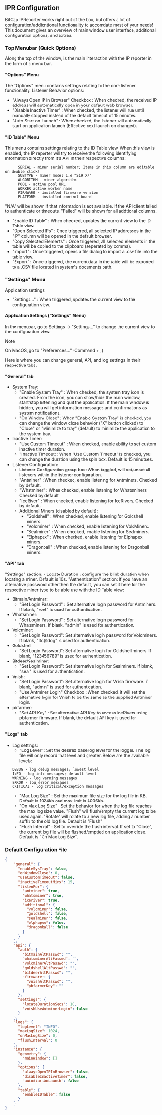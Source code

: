 ## IPR Configuration
BitCap IPReporter works right out of the box, but offers a lot of configuration/addiontional functionality to accomdate most of your needs!
This document gives an overview of main window user interface, additional configuration options, and extras.

### Top Menubar (Quick Options)
Along the top of the window, is the main interaction with the IP reporter in the form of a menu bar.

#### "Options" Menu
The "Options" menu contains settings relating to the core listener functionality.
Listener Behavior options:
   - "Always Open IP in Browser" Checkbox : When checked, the received IP address will automatically open in your default web browser.
   - "Disable Inactive Timer" : When checked, the listener will run until manually stopped instead of the default timeout of 15 minutes.
   - "Auto Start on Launch" : When checked, the listener will automatically start on application launch (Effective next launch on changed).

#### "ID Table" Menu
This menu contains settings relating to the ID Table view. When this view is enabled, the IP reporter will try to receive the following identifying information directly from it's API in their respective columns:
```
      SERIAL - miner serial number; Items in this column are editable on double click!
      SUBTYPE - miner model i.e "S19 XP"
      ALGORITHM - miner algorithm
      POOL - active pool URL
      WORKER active worker name
      FIRMWARE - installed firmware version
      PLATFORM - installed control board
```
"N/A" will be shown if that information is not available.
If the API client failed to authenticate or timeouts, "Failed" will be shown for all addtional columns.

   - "Enable ID Table" : When checked, updates the current view to the ID Table view.
   - "Open Selected IPs" : Once triggered, all selected IP addresses in the "IP" column will be opened in the default browser.
   - "Copy Selected Elements" : Once triggered, all selected elements in the table will be copied to the clipboard (seperated by comma).
   - "Import" : Once triggered, opens a file dialog to import a .csv file into the table view.
   - "Export" : Once triggered, the current data in the table will be exported to a .CSV file located in system's documents path.

### "Settings" Menu
Application settings:
   - "Settings..." : When triggered, updates the current view to the configuration view.

#### Application Settings ("Settings" Menu)
In the menubar, go to Settings -> "Settings..." to change the current view to the configuration view.
> [!NOTE]
> On MacOS, go to "Preferences..." (Command + ,)

Here is where you can change general, API, and log settings in their respective tabs.
   #### "General" tab
   - System Tray:
      - "Enable System Tray" : When checked, the system tray icon is created. From the icon, you can show/hide the main window, start/stop listening and quit the application. If the main window is hidden, you will get information messages and confirmations as system notifications.
      - "On Window Close" : When "Enable System Tray" is checked, you can change the window close behavior ("X" button clicked) to "Close" or "Minimize to tray" (default) to minimize the application to the system tray.
   - Inactive Timer:
     - "Use Custom Timeout" : When checked, enable ability to set custom inactive timer duration.
     - "Inactive Timeout: : When "Use Custom Timeout" is checked, you can change the duration using the spin box. Default is 15 minutues.
   - Listener Configuration:
      - Listener Configuration group box: When toggled, will set/unset all listeners within the listener configuration.
      - "Antminer" : When checked, enable listening for Antminers. Checked by default.
      - "Whatminer" : When checked, enable listening for Whatsminers. Checked by default.
      - "IceRiver" : When checked, enable listening for IceRivers. Checked by default.
      - Additional Miners (disabled by default):
         - "Goldshell" : When checked, enable listening for Goldshell miners.
         - "Volcminer" :  When checked, enable listening for VolcMiners.
         - "Sealminer" : When checked, enable listening for Sealminers.
         - "Elphapex" : When checked, enable listening for Elphapex miners.
         - "Dragonball" : When checked, enable listening for Dragonball miners.

   #### "API" tab
   "Settings" section:
    - Locate Duration : configure the blink duration when locating a miner. Default is 10s.
  "Authentication" section:
   If you have an alternative password other then the default, you can set it here for the respective miner type to be able use with the ID Table view:
   - Bitmain/Antminer:
     - "Set Login Password" : Set alternative login password for Antminers. If blank, "root" is used for authentication.
   - Whatsminer:
     - "Set Login Password" : Set alternative login password for Whatsminers. If blank, "admin" is used for authentication.
   - Volcminer:
     - "Set Login Password": Set alternative login password for Volcminers. If blank, "ltc@dog" is used for authentication.
   - Goldshell
     - "Set Login Password": Set alternative login for Goldshell miners. If blank, "123456789" is used for authentication.
   - Bitdeer/Sealminer:
     - "Set Login Password": Set alternative login for Sealminers. if blank, "seal" is used for authentication.
   - Vnish:
     - "Set Login Password": Set alternative login for Vnish firmware. if blank, "admin" is used for authentication.
     - "Use Antminer Login" Checkbox : When checked, it will set the alternative login for Vnish to be the same as the supplied Antminer login.
   - pbfarmer:
     - "Set API Key" : Set alternative API Key to access IceRivers using pbfarmer firmware. If blank, the default API key is used for authentication.

   #### "Logs" tab
   - Log settings:
     - "Log Level" : Set the desired base log level for the logger. The log file will only record that level and greater. Below are the available levels:
     ```
     DEBUG - log debug messages; lowest level
     INFO - log info messages; default level
     WARNING - log warning messages
     ERROR - log error messages
     CRITICAL - log critical/exception messages
     ```
     - "Max Log Size" : Set the maximum file size for the log file in KB. Default is 1024kb and max limit is 4096kb.
     - "On Max Log Size" : Set the behavior for when the log file reaches the max log size value. "Flush" will flush/empty the current log to be used again. "Rotate" will rotate to a new log file, adding a number suffix to the old log file. Default is "Flush"
     - "Flush Interval" : Set to override the flush interval. If set to "Close", the current log file will be flushed/emptied on application close. Default is "On Max Log Size".

### Default Configuration File
```json
{
    "general": {
      "enableSysTray": false,
      "onWindowClose": 0,
      "useCustomTimeout": false,
      "inactiveTimeoutMins": 15,
      "listenFor": {
        "antminer": true,
        "whatsminer": true,
        "iceriver": true,
        "additional": {
          "volcminer": false,
          "goldshell": false,
          "sealminer": false,
          "elphapex": false,
          "dragonball": false
        }
      }
    },
    "api": {
      "auth": {
        "bitmainAltPasswd": "",
        "whatsminerAltPasswd": "",
        "volcminerAltPasswd": "",
        "goldshellAltPasswd": "",
        "bitdeerAltPasswd": "",
        "firmware": {
          "vnishAltPasswd": "",
          "pbfarmerKey": ""
        }
      },
      "settings": {
        "locateDurationSecs": 10,
        "vnishUseAntminerLogin": false
      }
    },
    "logs": {
      "logLevel": "INFO",
      "maxLogSize": 1024,
      "onMaxLogSize": 0,
      "flushInterval": 0
    },
    "instance": {
      "geometry": {
        "mainWindow": []
      },
      "options": {
        "alwaysOpenIPInBrowser": false,
        "disableInactiveTimer": false,
        "autoStartOnLaunch": false
      },
      "table": {
        "enableIDTable": false
      }
    }
}
```
